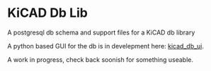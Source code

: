 # KiCAD Db Lib

A postgresql db schema and support files for a KiCAD db library

A python based GUI for the db is in develepment here: [kicad_db_ui](https://github.com/jboulton/kicad_db_gui).

A work in progress, check back soonish for something useable.
